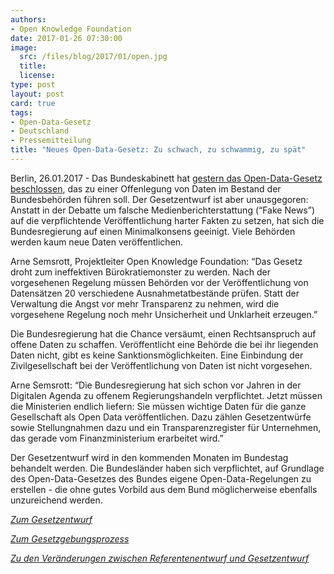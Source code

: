 ```yaml
---
authors:
- Open Knowledge Foundation
date: 2017-01-26 07:30:00
image:
  src: /files/blog/2017/01/open.jpg
  title: 
  license:
type: post
layout: post
card: true
tags:
- Open-Data-Gesetz
- Deutschland
- Pressemitteilung
title: "Neues Open-Data-Gesetz: Zu schwach, zu schwammig, zu spät"
---
```


Berlin, 26.01.2017 - Das Bundeskabinett hat [gestern das Open-Data-Gesetz beschlossen](https://www.bmi.bund.de/SharedDocs/Pressemitteilungen/DE/2017/01/open-data-gesetz.html), das zu einer Offenlegung von Daten im Bestand der Bundesbehörden führen soll. Der Gesetzentwurf ist aber unausgegoren: Anstatt in der Debatte um falsche Medienberichterstattung (“Fake News”) auf die verpflichtende Veröffentlichung harter Fakten zu setzen, hat sich die Bundesregierung auf einen Minimalkonsens geeinigt. Viele Behörden werden kaum neue Daten veröffentlichen.

Arne Semsrott, Projektleiter Open Knowledge Foundation: “Das Gesetz droht zum ineffektiven Bürokratiemonster zu werden. Nach der vorgesehenen Regelung müssen Behörden vor der Veröffentlichung von Datensätzen 20 verschiedene Ausnahmetatbestände prüfen. Statt der Verwaltung die Angst vor mehr Transparenz zu nehmen, wird die vorgesehene Regelung noch mehr Unsicherheit und Unklarheit erzeugen.”

Die Bundesregierung hat die Chance versäumt, einen Rechtsanspruch auf offene Daten zu schaffen. Veröffentlicht eine Behörde die bei ihr liegenden Daten nicht, gibt es keine Sanktionsmöglichkeiten. Eine Einbindung der Zivilgesellschaft bei der Veröffentlichung von Daten ist nicht vorgesehen.

Arne Semsrott: “Die Bundesregierung hat sich schon vor Jahren in der Digitalen Agenda zu offenem Regierungshandeln verpflichtet. Jetzt müssen die Ministerien endlich liefern: Sie müssen wichtige Daten für die ganze Gesellschaft als Open Data veröffentlichen. Dazu zählen Gesetzentwürfe sowie Stellungnahmen dazu und ein Transparenzregister für Unternehmen, das gerade vom Finanzministerium erarbeitet wird.”

Der Gesetzentwurf wird in den kommenden Monaten im Bundestag behandelt werden. Die Bundesländer haben sich verpflichtet, auf Grundlage des Open-Data-Gesetzes des Bundes eigene Open-Data-Regelungen zu erstellen - die ohne gutes Vorbild aus dem Bund möglicherweise ebenfalls unzureichend werden.

*[Zum Gesetzentwurf](https://www.bmi.bund.de/SharedDocs/Downloads/DE/Gesetzestexte/Entwuerfe/entwurf-open-data-gesetz.pdf?__blob=publicationFile)*

*[Zum Gesetzgebungsprozess](https://okfn.de/blog/tags/open-data-gesetz/)*

*[Zu den Veränderungen zwischen Referentenentwurf und Gesetzentwurf](http://www.mergely.com/mG2mMe0N/?wl=1&ws=1)*

